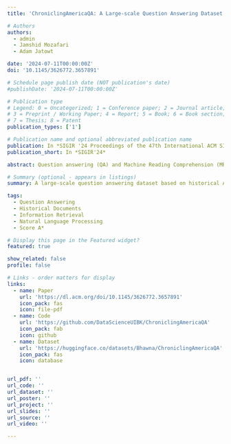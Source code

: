 ```yaml
---
title: 'ChroniclingAmericaQA: A Large-scale Question Answering Dataset based on Historical American Newspaper Pages'

# Authors
authors:
  - admin
  - Jamshid Mozafari
  - Adam Jatowt

date: '2024-07-11T00:00:00Z'
doi: '10.1145/3626772.3657891'

# Schedule page publish date (NOT publication's date)
#publishDate: '2024-07-11T00:00:00Z'

# Publication type
# Legend: 0 = Uncategorized; 1 = Conference paper; 2 = Journal article;
# 3 = Preprint / Working Paper; 4 = Report; 5 = Book; 6 = Book section;
# 7 = Thesis; 8 = Patent
publication_types: ['1']

# Publication name and optional abbreviated publication name
publication: In *SIGIR '24 Proceedings of the 47th International ACM SIGIR Conference on Research and Development in Information Retrieval*
publication_short: In *SIGIR'24*

abstract: Question answering (QA) and Machine Reading Comprehension (MRC) tasks have significantly advanced in recent years due to the rapid development of deep learning techniques and, more recently, large language models. At the same time, many benchmark datasets have become available for QA and MRC tasks. However, most existing large-scale benchmark datasets have been created predominantly using synchronous document collections like Wikipedia or the Web. Archival document collections, such as historical newspapers, contain valuable information from the past that is still not widely used to train large language models. To further contribute to advancing QA and MRC tasks and to overcome the limitation of previous datasets, we introduce ChroniclingAmericaQA, a large-scale temporal QA dataset with 487K question-answer pairs created based on the historical newspaper collection Chronicling America. Our dataset is constructed from a subset of the Chronicling America newspaper collection spanning 120 years. One of the significant challenges for utilizing digitized historical newspaper collections is the low quality of OCR text. Therefore, to enable realistic testing of QA models, our dataset can be used in three different ways answering questions from raw and noisy content, answering questions from cleaner, corrected version of the content, as well as answering questions from scanned images of newspaper pages. This and the fact that ChroniclingAmericaQA spans the longest time period among available QA datasets make it quite a unique and useful resource.

# Summary (optional - appears in listings)
summary: A large-scale question answering dataset based on historical American newspaper pages.

tags:
  - Question Answering
  - Historical Documents
  - Information Retrieval
  - Natural Language Processing
  - Score A*

# Display this page in the Featured widget?
featured: true

show_related: false
profile: false

# Links - order matters for display
links:
  - name: Paper
    url: 'https://dl.acm.org/doi/10.1145/3626772.3657891'
    icon_pack: fas
    icon: file-pdf
  - name: Code
    url: 'https://github.com/DataScienceUIBK/ChroniclingAmericaQA'
    icon_pack: fab
    icon: github
  - name: Dataset
    url: 'https://huggingface.co/datasets/Bhawna/ChroniclingAmericaQA'
    icon_pack: fas
    icon: database


url_pdf: ''
url_code: ''
url_dataset: ''
url_poster: ''
url_project: ''
url_slides: ''
url_source: ''
url_video: ''

---
```


